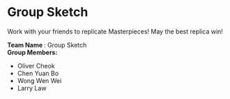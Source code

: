 # Group Sketch
Work with your friends to replicate Masterpieces! May the best replica win! <br>

<b>Team Name </b>: Group Sketch <br>
<b>Group Members:</b>
- Oliver Cheok
- Chen Yuan Bo
- Wong Wen Wei
- Larry Law
